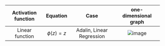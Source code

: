 | Activation function | Equation | Case | one-dimensional graph |
|:---:|:---:|:---:|:---:|
| Linear function | $\phi(z) = z$ | Adalin, Linear Regression | ![image](https://user-images.githubusercontent.com/105290026/194305822-1f5d09d2-8fac-4b7d-bcda-f7f87a6c379d.png) |
